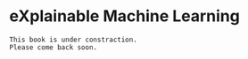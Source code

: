 # eXplainable Machine Learning #

``` {warning}
This book is under constraction.
Please come back soon.
```
